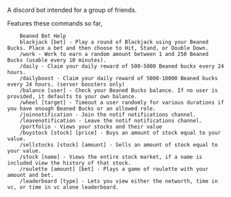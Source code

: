 A discord bot intended for a group of friends.

Features these commands so far,

        Beaned Bot Help
        blackjack [bet] - Play a round of Blackjack using your Beaned Bucks. Place a bet and then choose to Hit, Stand, or Double Down.
        /work - Work to earn a random amount between 1 and 250 Beaned Bucks (usable every 10 minutes).
        /daily - Claim your daily reward of 500-5000 Beaned bucks every 24 hours.
        /dailyboost - Claim your daily reward of 5000-10000 Beaned bucks every 24 hours. (server boosters only)
        /balance [user] - Check your Beaned Bucks balance. If no user is provided, it defaults to your own balance.
        /wheel [target] - Timeout a user randomly for various durations if you have enough Beaned Bucks or an allowed role.
        /joinnotification - Join the notif notifications channel.
        /leavenotification - Leave the notif notifications channel.
        /portfolio - Views your stocks and their value
        /buystock [stock] [price] - Buys an amount of stock equal to your value.
        /sellstocks [stock] [amount] - Sells an amount of stock equal to your value.
        /stock [name] - Views the entire stock market, if a name is included view the history of that stock.
        /roulette [amount] [bet] - Plays a game of roulette with your amount and bet.
        /leaderboard [type] - Lets you view either the networth, time in vc, or time in vc alone leaderboard.
